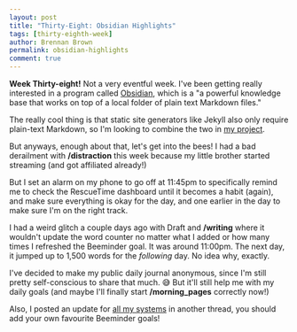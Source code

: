 ```yaml
---
layout: post
title: "Thirty-Eight: Obsidian Highlights"
tags: [thirty-eighth-week]
author: Brennan Brown
permalink: obsidian-highlights
comment: true
---
```


**Week Thirty-eight!** Not a very eventful week. I've been getting really interested in a program called [Obsidian](https://obsidian.md/), which is a "a powerful knowledge base that works on top of a local folder of plain text Markdown files." 

The really cool thing is that static site generators like Jekyll also only require plain-text Markdown, so I'm looking to combine the two in [my project](https://github.com/brennanbrown/enjoyment-work).

But anyways, enough about that, let's get into the bees! I had a bad derailment with **/distraction** this week because my little brother started streaming (and got affiliated already!) 

But I set an alarm on my phone to go off at 11:45pm to specifically remind me to check the RescueTime dashboard until it becomes a habit (again), and make sure everything is okay for the day, and one earlier in the day to make sure I'm on the right track.

I had a weird glitch a couple days ago with Draft and **/writing** where it wouldn't update the word counter no matter what I added or how many times I refreshed the Beeminder goal. It was around 11:00pm. The next day, it jumped up to 1,500 words for the *following* day. No idea why, exactly.

I've decided to make my public daily journal anonymous, since I'm still pretty self-conscious to share that much. 😅 But it'll still help me with my daily goals (and maybe I'll finally start **/morning_pages** correctly now!)

Also, I posted an update for [all my systems](https://forum.beeminder.com/t/show-off-your-goals-and-how-youre-beeminding-them/7465/4?u=brennanbrown) in another thread, you should add your own favourite Beeminder goals!
